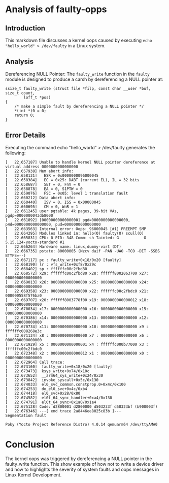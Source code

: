 # Analysis of faulty-opps

## Introduction
This markdown file discusses a kernel oops caused by executing `echo "hello_world" > /dev/faulty` in a Linux system.

## Analysis
Dereferencing NULL Pointer: The `faulty_write` function in the `faulty` module is designed to produce a carsh by dereferencing a NULL pointer at:
 
```
ssize_t faulty_write (struct file *filp, const char __user *buf, size_t count,
		loff_t *pos)
{
	/* make a simple fault by dereferencing a NULL pointer */
	*(int *)0 = 0;
	return 0;
}
```

## Error Details
Executing the command echo "hello_world" > /dev/faulty generates the following:

```
[   22.657187] Unable to handle kernel NULL pointer dereference at virtual address 0000000000000000
[   22.657938] Mem abort info:
[   22.658131]   ESR = 0x0000000096000045
[   22.658384]   EC = 0x25: DABT (current EL), IL = 32 bits
[   22.658687]   SET = 0, FnV = 0
[   22.658878]   EA = 0, S1PTW = 0
[   22.659076]   FSC = 0x05: level 1 translation fault
[   22.660212] Data abort info:
[   22.660440]   ISV = 0, ISS = 0x00000045
[   22.660695]   CM = 0, WnR = 1
[   22.661245] user pgtable: 4k pages, 39-bit VAs, pgdp=0000000043db8000
[   22.661892] [0000000000000000] pgd=0000000000000000, p4d=0000000000000000, pud=0000000000000000
[   22.663563] Internal error: Oops: 96000045 [#1] PREEMPT SMP
[   22.664295] Modules linked in: hello(O) faulty(O) scull(O)
[   22.665831] CPU: 0 PID: 348 Comm: sh Tainted: G           O      5.15.124-yocto-standard #1
[   22.666264] Hardware name: linux,dummy-virt (DT)
[   22.666735] pstate: 80000005 (Nzcv daif -PAN -UAO -TCO -DIT -SSBS BTYPE=--)
[   22.667117] pc : faulty_write+0x18/0x20 [faulty]
[   22.668190] lr : vfs_write+0xf8/0x29c
[   22.668402] sp : ffffffc00c2fbd80
[   22.668572] x29: ffffffc00c2fbd80 x28: ffffff8002063700 x27: 0000000000000000
[   22.669013] x26: 0000000000000000 x25: 0000000000000000 x24: 0000000000000000
[   22.669358] x23: 0000000000000000 x22: ffffffc00c2fbdc0 x21: 000000558f576ba0
[   22.669707] x20: ffffff8003778f00 x19: 0000000000000012 x18: 0000000000000000
[   22.670034] x17: 0000000000000000 x16: 0000000000000000 x15: 0000000000000000
[   22.670386] x14: 0000000000000000 x13: 0000000000000000 x12: 0000000000000000
[   22.670734] x11: 0000000000000000 x10: 0000000000000000 x9 : ffffffc008268e3c
[   22.671134] x8 : 0000000000000000 x7 : 0000000000000000 x6 : 0000000000000000
[   22.671929] x5 : 0000000000000001 x4 : ffffffc000b77000 x3 : ffffffc00c2fbdc0
[   22.672348] x2 : 0000000000000012 x1 : 0000000000000000 x0 : 0000000000000000
[   22.672964] Call trace:
[   22.673160]  faulty_write+0x18/0x20 [faulty]
[   22.673473]  ksys_write+0x74/0x10c
[   22.673652]  __arm64_sys_write+0x24/0x30
[   22.673842]  invoke_syscall+0x5c/0x130
[   22.674033]  el0_svc_common.constprop.0+0x4c/0x100
[   22.674253]  do_el0_svc+0x4c/0xb4
[   22.674418]  el0_svc+0x28/0x80
[   22.674582]  el0t_64_sync_handler+0xa4/0x130
[   22.674791]  el0t_64_sync+0x1a0/0x1a4
[   22.675128] Code: d2800001 d2800000 d503233f d50323bf (b900003f) 
[   22.676346] ---[ end trace 2a8446ee8025c83b ]---
Segmentation fault

Poky (Yocto Project Reference Distro) 4.0.14 qemuarm64 /dev/ttyAMA0

```

# Conclusion
The kernel oops was triggered by dereferencing a NULL pointer in the faulty_write function. This show example of how not to write a device driver and how to highlights the severity of system faults and oops messages in Linux Kernel Development.

